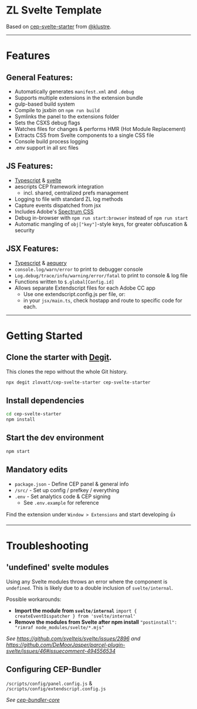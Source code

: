 # ZL Svelte Template

Based on [cep-svelte-starter](https://github.com/Klustre/cep-svelte-starter) from [@klustre](https://github.com/Klustre).

---

# Features

## General Features:

- Automatically generates `manifest.xml` and `.debug`
- Supports multiple extensions in the extension bundle
- gulp-based build system
- Compile to jsxbin on `npm run build`
- Symlinks the panel to the extensions folder
- Sets the CSXS debug flags
- Watches files for changes & performs HMR (Hot Module Replacement)
- Extracts CSS from Svelte components to a single CSS file
- Console build process logging
- .env support in all src files

## JS Features:

- [Typescript](https://www.typescriptlang.org/docs) & [svelte](https://svelte.dev/docs)
- aescripts CEP framework integration
  - incl. shared, centralized prefs management
- Logging to file with standard ZL log methods
- Capture events dispatched from jsx
- Includes Adobe's [Spectrum CSS](https://github.com/adobe/spectrum-css)
- Debug in-browser with `npm run start:browser` instead of `npm run start`
- Automatic mangling of `obj["key"]`-style keys, for greater obfuscation & security

## JSX Features:

- [Typescript](https://www.typescriptlang.org/docs) & [aequery](https://www.npmjs.com/package/aequery)
- `console.log/warn/error` to print to debugger console
- `Log.debug/trace/info/warning/error/fatal` to print to console & log file
- Functions written to `$.global[Config.id]`
- Allows separate Extendscript files for each Adobe CC app
  - Use one extendscript.config.js per file, or:
  - in your `jsx/main.ts`, check hostapp and route to specific code for each.

---

# Getting Started

## Clone the starter with [Degit](https://github.com/Rich-Harris/degit).

This clones the repo without the whole Git history.

```bash
npx degit zlovatt/cep-svelte-starter cep-svelte-starter
```

## Install dependencies

```bash
cd cep-svelte-starter
npm install
```

## Start the dev environment

```bash
npm start
```

## Mandatory edits

- `package.json` - Define CEP panel & general info
- `/src/` - Set up config / prefkey / everything
- `.env` - Set analytics code & CEP signing
  - See `.env.example` for reference

Find the extension under `Window > Extensions` and start developing 👍

---

# Troubleshooting

## 'undefined' svelte modules

Using any Svelte modules throws an error where the component is `undefined`. This is likely due to a double inclusion of `svelte/internal`.

Possible workarounds:

- **Import the module from `svelte/internal`**
  `import { createEventDispatcher } from 'svelte/internal'`
- **Remove the modules from Svelte after npm install**
  `"postinstall": "rimraf node_modules/svelte/*.mjs"`

_See https://github.com/sveltejs/svelte/issues/2896 and https://github.com/DeMoorJasper/parcel-plugin-svelte/issues/46#issuecomment-494556534_

## Configuring CEP-Bundler

`/scripts/config/panel.config.js` & `/scripts/config/extendscript.config.js`

_See [cep-bundler-core](https://github.com/adobe-extension-tools/cep-bundler-core)_
